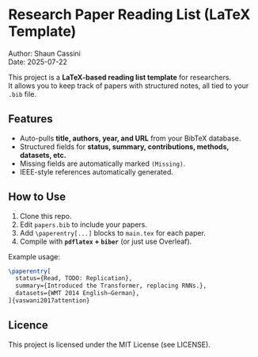 # Research Paper Reading List (LaTeX Template)

Author: Shaun Cassini  
Date: 2025-07-22

This project is a **LaTeX-based reading list template** for researchers.  
It allows you to keep track of papers with structured notes, all tied to your `.bib` file.

## Features
- Auto-pulls **title, authors, year, and URL** from your BibTeX database.
- Structured fields for **status, summary, contributions, methods, datasets, etc.**
- Missing fields are automatically marked `(Missing)`.
- IEEE-style references automatically generated.

## How to Use
1. Clone this repo.
2. Edit `papers.bib` to include your papers.
3. Add `\paperentry[...]` blocks to `main.tex` for each paper.
4. Compile with **`pdflatex` + `biber`** (or just use Overleaf).

Example usage:
```latex
\paperentry[
  status={Read, TODO: Replication},
  summary={Introduced the Transformer, replacing RNNs.},
  datasets={WMT 2014 English–German},
]{vaswani2017attention}
```

## Licence
This project is licensed under the MIT License (see LICENSE).